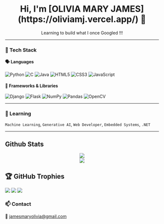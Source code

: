 <h1 align="center">Hi, I'm [OLIVIA MARY JAMES](https://oliviamj.vercel.app/) 👋</h1>
<p align="center">Learning to build what I once Googled !!!</p>

---

### 🧠 Tech Stack

#### 🗣️ Languages
![Python](https://img.shields.io/badge/python-%2314354C.svg?style=for-the-badge&logo=python&logoColor=white)
![C](https://img.shields.io/badge/c-%2300599C.svg?style=for-the-badge&logo=c&logoColor=white)
![Java](https://img.shields.io/badge/java-%23ED8B00.svg?style=for-the-badge&logo=java&logoColor=white)
![HTML5](https://img.shields.io/badge/html5-%23E34F26.svg?style=for-the-badge&logo=html5&logoColor=white)
![CSS3](https://img.shields.io/badge/css3-%231572B6.svg?style=for-the-badge&logo=css3&logoColor=white)
![JavaScript](https://img.shields.io/badge/javascript-%23F7DF1E.svg?style=for-the-badge&logo=javascript&logoColor=black)

#### 🔧 Frameworks & Libraries
![Django](https://img.shields.io/badge/django-%23092E20.svg?style=for-the-badge&logo=django&logoColor=white)
![Flask](https://img.shields.io/badge/flask-%23000000.svg?style=for-the-badge&logo=flask&logoColor=white)
![NumPy](https://img.shields.io/badge/numpy-%23013243.svg?style=for-the-badge&logo=numpy&logoColor=white)
![Pandas](https://img.shields.io/badge/pandas-%23150458.svg?style=for-the-badge&logo=pandas&logoColor=white)
![OpenCV](https://img.shields.io/badge/opencv-%23white.svg?style=for-the-badge&logo=opencv&logoColor=white)


---

### 🌱 Learning
`Machine Learning`, `Generative AI`, `Web Developer`, `Embedded Systems`, `.NET`

---

## Github Stats 
<div align="center"><img src="https://github-readme-stats.vercel.app/api?username=Jame81&theme=tokyonight&hide_border=false&include_all_commits=true&count_private=true" align="center" /></div> 
<div align="center"><img src="https://github-readme-streak-stats.herokuapp.com/?user=Jame81&theme=tokyonight&hide_border=false" align="center" /></div>

## 🏆 GitHub Trophies
![](https://github-profile-trophy.vercel.app/?username=Jame81&theme=radical&no-frame=true&no-bg=true&margin-w=4)
![](https://komarev.com/ghpvc/?username=Jame81&color=grey)
![](https://visitcount.itsvg.in/api?id=Jame81&icon=2&color=0)


### 📫 Contact
📧 [jamesmaryolivia@gmail.com](mailto:jamesmaryolivia@gmail.com)  
